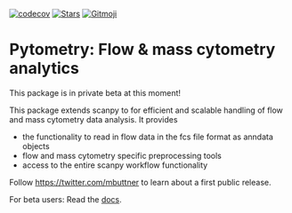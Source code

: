 [![codecov](https://codecov.io/gh/buettnerlab/pytometry/branch/main/graph/badge.svg?token=AEG5ra92HV)](https://codecov.io/gh/buettnerlab/pytometry)
[![Stars](https://img.shields.io/github/stars/buettnerlab/pytometry?logo=GitHub&color=yellow)](https://github.com/buettnerlab/pytometry/stargazers)
<a href="https://gitmoji.dev">
<img src="https://img.shields.io/badge/gitmoji-%20😜%20😍-FFDD67.svg?style=flat-square" alt="Gitmoji">
</a>

# Pytometry: Flow & mass cytometry analytics

This package is in private beta at this moment!

This package extends scanpy to for efficient and scalable handling of flow and mass cytometry data analysis. It provides

- the functionality to read in flow data in the fcs file format as anndata objects
- flow and mass cytometry specific preprocessing tools
- access to the entire scanpy workflow functionality

Follow https://twitter.com/mbuttner to learn about a first public release.

For beta users: Read the [docs](https://pytometry.netlify.app).
